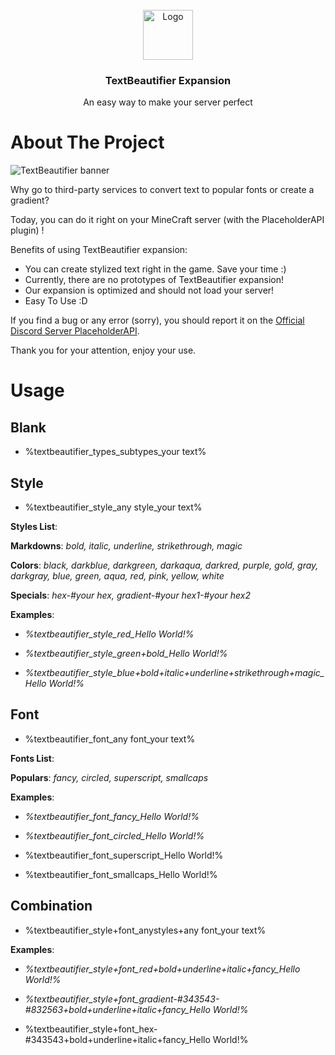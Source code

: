 
<br/>
<div align="center">
<a href="https://wiki.placeholderapi.com/">
<img src="https://i.imgur.com/NHwM8eV.png" alt="Logo" width="80" height="80">
</a>
<h3 align="center">TextBeautifier Expansion</h3>
<p align="center">
An easy way to make your server perfect


  


</p>
</div>

# About The Project

![TextBeautifier banner](https://i.imgur.com/mjyqD1S.png)

Why go to third-party services to convert text to popular fonts or create a gradient? 

Today, you can do it right on your MineCraft server (with the PlaceholderAPI plugin) !

Benefits of using TextBeautifier expansion:

- You can create stylized text right in the game. Save your time :)
- Currently, there are no prototypes of TextBeautifier expansion!
- Our expansion is optimized and should not load your server!
- Easy To Use :D

If you find a bug or any error (sorry), you should report it on the [Official Discord Server PlaceholderAPI](https://discord.gg/helpchat).

Thank you for your attention, enjoy your use.
# Usage

## Blank
 - %textbeautifier_types_subtypes_your text%

## Style

 - %textbeautifier_style_any style_your text%

**Styles List**:

**Markdowns**: *bold, italic, underline, strikethrough, magic*

**Colors**: *black, darkblue, darkgreen, darkaqua, darkred, purple, gold, gray, darkgray, blue, green, aqua, red, pink, yellow, white*

**Specials**: *hex-#your hex, gradient-#your hex1-#your hex2*

**Examples**: 

* *%textbeautifier_style_red_Hello World!%*

* *%textbeautifier_style_green+bold_Hello World!%*

* *%textbeautifier_style_blue+bold+italic+underline+strikethrough+magic_Hello World!%*



## Font

 - %textbeautifier_font_any font_your text%

**Fonts List**:

**Populars**: *fancy, circled, superscript, smallcaps*

**Examples**: 

* *%textbeautifier_font_fancy_Hello World!%*

* *%textbeautifier_font_circled_Hello World!%*

* %textbeautifier_font_superscript_Hello World!%

* %textbeautifier_font_smallcaps_Hello World!%



## Combination

 - %textbeautifier_style+font_anystyles+any font_your text%

**Examples**: 

* *%textbeautifier_style+font_red+bold+underline+italic+fancy_Hello World!%*

* *%textbeautifier_style+font_gradient-#343543-#832563+bold+underline+italic+fancy_Hello World!%*

* %textbeautifier_style+font_hex-#343543+bold+underline+italic+fancy_Hello World!%
